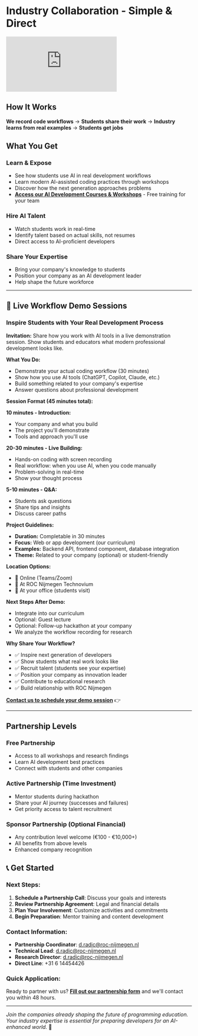 # Industry Collaboration - Simple & Direct

<div style={{position: 'relative', paddingBottom: '56.25%', height: 0, overflow: 'hidden'}}>
  <iframe
    style={{position: 'absolute', top: 0, left: 0, width: '100%', height: '100%'}}
    src="https://www.youtube.com/embed/GMTtoR6eSH0"
    title="YouTube video player"
    frameBorder="0"
    allow="accelerometer; autoplay; clipboard-write; encrypted-media; gyroscope; picture-in-picture; web-share"
    allowFullScreen>
  </iframe>
</div>

## How It Works

**We record code workflows** → **Students share their work** → **Industry learns from real examples** → **Students get jobs**

## What You Get

### Learn & Expose
- See how students use AI in real development workflows
- Learn modern AI-assisted coding practices through workshops
- Discover how the next generation approaches problems
- **[Access our AI Development Courses & Workshops](/docs/courses)** - Free training for your team

### Hire AI Talent
- Watch students work in real-time
- Identify talent based on actual skills, not resumes
- Direct access to AI-proficient developers

### Share Your Expertise
- Bring your company's knowledge to students
- Position your company as an AI development leader
- Help shape the future workforce

---

## 🎯 Live Workflow Demo Sessions

### Inspire Students with Your Real Development Process

**Invitation:** Share how you work with AI tools in a live demonstration session. Show students and educators what modern professional development looks like.

**What You Do:**
- Demonstrate your actual coding workflow (30 minutes)
- Show how you use AI tools (ChatGPT, Copilot, Claude, etc.)
- Build something related to your company's expertise
- Answer questions about professional development

**Session Format (45 minutes total):**

**10 minutes - Introduction:**
- Your company and what you build
- The project you'll demonstrate
- Tools and approach you'll use

**20-30 minutes - Live Building:**
- Hands-on coding with screen recording
- Real workflow: when you use AI, when you code manually
- Problem-solving in real-time
- Show your thought process

**5-10 minutes - Q&A:**
- Students ask questions
- Share tips and insights
- Discuss career paths

**Project Guidelines:**
- **Duration:** Completable in 30 minutes
- **Focus:** Web or app development (our curriculum)
- **Examples:** Backend API, frontend component, database integration
- **Theme:** Related to your company (optional) or student-friendly

**Location Options:**
- 🏢 Online (Teams/Zoom)
- 🏫 At ROC Nijmegen Technovium
- 💼 At your office (students visit)

**Next Steps After Demo:**
- Integrate into our curriculum
- Optional: Guest lecture
- Optional: Follow-up hackathon at your company
- We analyze the workflow recording for research

**Why Share Your Workflow?**
- ✅ Inspire next generation of developers
- ✅ Show students what real work looks like
- ✅ Recruit talent (students see your expertise)
- ✅ Position your company as innovation leader
- ✅ Contribute to educational research
- ✅ Build relationship with ROC Nijmegen


**[Contact us to schedule your demo session](/docs/contact)** 👉

---

## Partnership Levels

### Free Partnership
- Access to all workshops and research findings
- Learn AI development best practices
- Connect with students and other companies

### Active Partnership (Time Investment)
- Mentor students during hackathon
- Share your AI journey (successes and failures)
- Get priority access to talent recruitment

### Sponsor Partnership (Optional Financial)
- Any contribution level welcome (€100 - €10,000+)
- All benefits from above levels
- Enhanced company recognition


## 📞 Get Started

### Next Steps:
1. **Schedule a Partnership Call**: Discuss your goals and interests
2. **Review Partnership Agreement**: Legal and financial details
3. **Plan Your Involvement**: Customize activities and commitments
4. **Begin Preparation**: Mentor training and content development

### Contact Information:
- **Partnership Coordinator**: d.radic@roc-nijmegen.nl
- **Technical Lead**: d.radic@roc-nijmegen.nl
- **Research Director**: d.radic@roc-nijmegen.nl
- **Direct Line**: +31 6 14454426

### Quick Application:
Ready to partner with us? **[Fill out our partnership form](/docs/contact)** and we'll contact you within 48 hours.

---

*Join the companies already shaping the future of programming education. Your industry expertise is essential for preparing developers for an AI-enhanced world.* 🚀